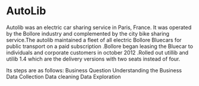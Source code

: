 # AutoLib
Autolib was an electric car sharing service in Paris, France. It was operated by the Bollore industry and complemented by the city bike sharing service.The autolib maintained a fleet of all electric Bollore Bluecars for public transport on a paid subscription .Bollore began leasing the Bluecar to individuals and corporate customers in october 2012 .Rolled out utillib and utilib 1.4 which are the delivery versions with two seats instead of four.

Its steps are as follows:
Business Question
Understanding the Business
Data Collection
Data cleaning
Data Exploration
